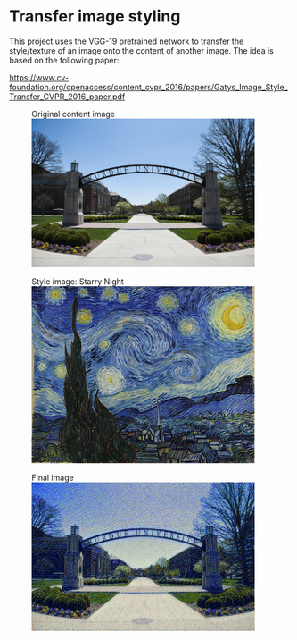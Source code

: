 # Transfer image styling
This project uses the VGG-19 pretrained network to transfer the style/texture of an image onto the content of another image. The idea is based on the following paper:

https://www.cv-foundation.org/openaccess/content_cvpr_2016/papers/Gatys_Image_Style_Transfer_CVPR_2016_paper.pdf

<figure>
  <figcaption>Original content image</figcaption>
  <img src="imgs/purdue_arc.jpg" width="400">
</figure>

<figure>
  <figcaption>Style image: Starry Night</figcaption>
  <img src="imgs/starry_night.jpg" width="400">
</figure>

<figure>
  <figcaption>Final image</figcaption>
  <img src="imgs/purdue_starry_night.jpg" width="400">
</figure>
